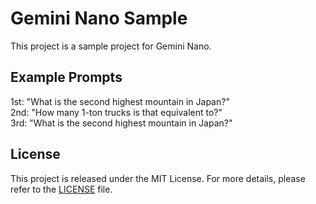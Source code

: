 # Gemini Nano Sample

This project is a sample project for Gemini Nano.

## Example Prompts

1st: "What is the second highest mountain in Japan?"  
2nd: "How many 1-ton trucks is that equivalent to?"  
3rd: "What is the second highest mountain in Japan?"

## License

This project is released under the MIT License. For more details, please refer to the [LICENSE](./LICENSE) file.
